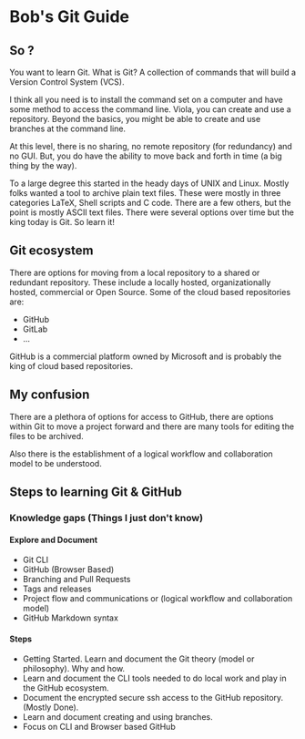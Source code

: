 # Bob's Git Guide

## So ?

You want to learn Git. What is Git? A collection of commands that will build a Version Control System (VCS).

I think all you need is to install the command set on a computer and have some method to access the command line. Viola, you can create and use a repository. Beyond the basics, you might be able to create and use branches at the command line.

At this level, there is no sharing, no remote repository (for redundancy) and no GUI. But, you do have the ability to move back and forth in time (a big thing by the way). 

To a large degree this started in the heady days of UNIX and Linux. Mostly folks wanted a tool to archive plain text files. These were mostly in three categories LaTeX, Shell scripts and C code. There are a few others, but the point is mostly ASCII text files. There were several options over time but the king today is Git. So learn it!

## Git ecosystem

There are options for moving from a local repository to a shared or redundant repository. These include a locally hosted, organizationally hosted, commercial or Open Source. Some of the cloud based repositories are:

- GitHub
- GitLab
-  ...

GitHub is a commercial platform owned by Microsoft and is probably the king of cloud based repositories.

## My confusion

There are a plethora of options for access to GitHub, there are options within Git  to move a project forward and there are many tools for editing the files to be archived.

Also there is the establishment of a logical workflow and collaboration model to be understood.

## Steps to learning Git & GitHub

### Knowledge gaps (Things I just don't know)

#### Explore and Document

- Git CLI
- GitHub (Browser Based)
- Branching and Pull Requests
- Tags and releases
- Project flow and communications or (logical workflow and collaboration model)
- GitHub Markdown syntax

#### Steps

- Getting Started. Learn and document the Git theory (model or philosophy). Why and how.
- Learn and document the CLI tools needed to do local work and play in the GitHub ecosystem.
- Document the encrypted secure ssh access to the GitHub repository. (Mostly Done).
- Learn and document creating and using branches.
- Focus on CLI and Browser based GitHub
